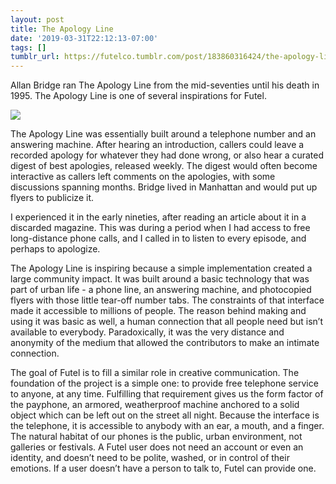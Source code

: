 ```yaml
---
layout: post
title: The Apology Line
date: '2019-03-31T22:12:13-07:00'
tags: []
tumblr_url: https://futelco.tumblr.com/post/183860316424/the-apology-line
---
```

Allan Bridge ran The Apology Line from the mid-seventies until his death in 1995. The Apology Line is one of several inspirations for Futel.

![](https://64.media.tumblr.com/401b6254ff9a78f7b6537d8f04c837bd/tumblr_inline_pp9nrx1zNJ1sk9ezf_540.jpg)

The Apology Line was essentially built around a telephone number and an answering machine. After hearing an introduction, callers could leave a recorded apology for whatever they had done wrong, or also hear a curated digest of best apologies, released weekly. The digest would often become interactive as callers left comments on the apologies, with some discussions spanning months. Bridge lived in Manhattan and would put up flyers to publicize it.

I experienced it in the early nineties, after reading an article about it in a discarded magazine. This was during a period when I had access to free long-distance phone calls, and I called in to listen to every episode, and perhaps to apologize.

The Apology Line is inspiring because a simple implementation created a large community impact. It was built around a basic technology that was part of urban life - a phone line, an answering machine, and photocopied flyers with those little tear-off number tabs. The constraints of that interface made it accessible to millions of people. The reason behind making and using it was basic as well, a human connection that all people need but isn’t available to everybody. Paradoxically, it was the very distance and anonymity of the medium that allowed the contributors to make an intimate connection.

The goal of Futel is to fill a similar role in creative communication. The foundation of the project is a simple one: to provide free telephone service to anyone, at any time. Fulfilling that requirement gives us the form factor of the payphone, an armored, weatherproof machine anchored to a solid object which can be left out on the street all night. Because the interface is the telephone, it is accessible to anybody with an ear, a mouth, and a finger. The natural habitat of our phones is the public, urban environment, not galleries or festivals. A Futel user does not need an account or even an identity, and doesn’t need to be polite, washed, or in control of their emotions. If a user doesn’t have a person to talk to, Futel can provide one.

